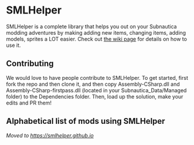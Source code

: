 # SMLHelper
SMLHelper is a complete library that helps you out on your Subnautica modding adventures by making adding new items, changing items, adding models, sprites a LOT easier. Check out [the wiki page](https://github.com/SMLHelper/SMLHelper/wiki) for details on how to use it.

## Contributing
We would love to have people contribute to SMLHelper. To get started, first fork the repo and then clone it, and then copy Assembly-CSharp.dll and Assembly-CSharp-firstpass.dll (located in your Subnautica_Data/Managed folder) to the Dependencies folder. Then, load up the solution, make your edits and PR them!

## Alphabetical list of mods using SMLHelper
_Moved to https://smlhelper.github.io_
